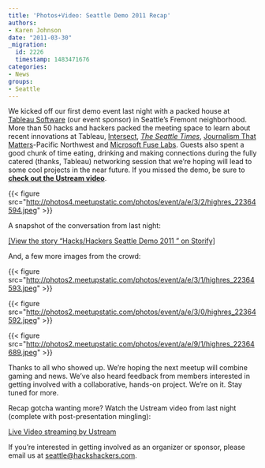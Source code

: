 ```yaml
---
title: 'Photos+Video: Seattle Demo 2011 Recap'
authors:
- Karen Johnson
date: "2011-03-30"
_migration:
  id: 2226
  timestamp: 1483471676
categories:
- News
groups:
- Seattle
---
```


We kicked off our first demo event last night with a packed house at [Tableau Software][1] (our event sponsor) in Seattle&#8217;s Fremont neighborhood. More than 50 hacks and hackers packed the meeting space to learn about recent innovations at Tableau, [Intersect][2], _[The Seattle Times][3]_, [Journalism That Matters][4]-Pacific Northwest and [Microsoft Fuse Labs][5]. Guests also spent a good chunk of time eating, drinking and making connections during the fully catered (thanks, Tableau) networking session that we&#8217;re hoping will lead to some cool projects in the near future. If you missed the demo, be sure to [**check out the Ustream video**][6].

{{< figure src="http://photos4.meetupstatic.com/photos/event/a/e/3/2/highres_22364594.jpeg" >}}

A snapshot of the conversation from last night:

[[View the story &#8220;Hacks/Hackers Seattle Demo 2011 &#8221; on Storify]][7]

And, a few more images from the crowd:

{{< figure src="http://photos2.meetupstatic.com/photos/event/a/e/3/1/highres_22364593.jpeg" >}}

{{< figure src="http://photos2.meetupstatic.com/photos/event/a/e/3/0/highres_22364592.jpeg" >}}

{{< figure src="http://photos2.meetupstatic.com/photos/event/a/e/9/1/highres_22364689.jpeg" >}}

Thanks to all who showed up. We&#8217;re hoping the next meetup will combine gaming and news. We&#8217;ve also heard feedback from members interested in getting involved with a collaborative, hands-on project. We&#8217;re on it. Stay tuned for more.

Recap gotcha wanting more? Watch the Ustream video from last night (complete with post-presentation mingling):

[Live Video streaming by Ustream][8]

If you&#8217;re interested in getting involved as an organizer or sponsor, please email us at [seattle@hackshackers.com][9].

 [1]: http://www.tableausoftware.com
 [2]: http://www.intersect.com
 [3]: http://www.theseattletimes.com
 [4]: http://www.journalismthatmatters.org
 [5]: http://www.microsoft.com
 [6]: http://www.ustream.tv/channel/hacks-hackers-seattle
 [7]: http://storify.com/karen_l_johnson/hackshackers-seattle-demo-2011-at-tableau-software
 [8]: http://www.ustream.tv/
 [9]: seattle@hackers.com